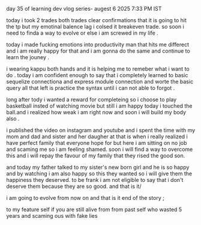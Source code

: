 day 35 of learning dev vlog series- augest 6 2025 7:33 PM IST

today i took 2 trades both trades clear confirmations that it is going to hit the tp but my emotinal balence lag i colsed it breakeven trade. so soon i need to finda a way to evolve or else i am screwed in my life .

today i made fucking emotions into productivity man that hits me differect and i am really happy for that and i am gonna
do the same and continue to learn the jouney .

i wearing kappu both hands and it is helping me to remeber what i want to do .
today i am confident enough to say that i completely learned to basic sequelize connectiona and express module connection
and worte the basic query all that left is practice the syntax until i can not able to forgot .

long after tody i wanted a reward for completeing so i choose to play basketball insted of watching movie but still i am
happy today i touched the ball.and i realized how weak i am right now and soon i will build my body also .

i published the video on instagram and youtube and i spent the time with my mom and dad and sister and her daugher at
that is when i really realized i have perfect family that everyone hope for but here i am sitting on no job and scaming me
so i am feeling shamed. soon i will find a way to overcome this and i will repay the favour of my family that they rised the good son.

and today my father talked to my sister's new born girl and he is so happy and by watching i am also happy so this they
wanted so i will give them the happiness they deserved. to be frank i am not eligible to say that i don't deserve them
because they are so good. and that is it/

i am going to evolve from now on and that is it end of the story ;

to
my feature self if you are still alive
from
from past self who wasted 5 years and scaming ous with fake lies
